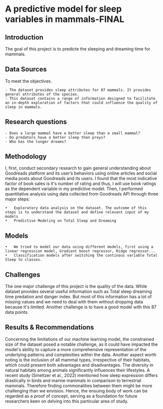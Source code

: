 # A predictive model for sleep variables in mammals-FINAL

## Introduction
The goal of this project is to predicte the sleeping and dreaming time for mammals.

## Data Sources 
To meet the objectives.

    - The dataset provides sleep attributes for 87 mammals. It provides general attributes of the species. 
    - This dataset contains a range of information designed to facilitate an in-depth exploration of factors that could influence the quality of sleep in mammals. 

 

## Research questions
    - Does a large mammal have a better sleep than a small mammal?
    - Do predators have a better sleep than preys?
    - Who has the longer dreams?

## Methodology
I, first, conduct secondary research to gain general understanding about Goodreads platform and its user’s behaviors using online articles and social media posts about Goodreads and its users. I found that the most indicative factor of book sales is it's number of rating and thus, I will use book ratings as the dependent variable in my predictive model. Then, I performed quantitative analysis using data collected from Goodreads API through three major steps:

    •	Exploratory data analysis on the dataset. The outcome of this steps is to understand the dataset and define relevant input of my models
    •	Predictive Modeling on Total Sleep and Dreaming

## Models
    •	We tried to model our data using different models, first using a linear regression model, Gradient boost regressor, Ridge regressor...
    •	Classification models after switching the continous variable Total Sleep to classes.

## Challenges
The one major challenge of this project is the quality of the data. While dataset provides several useful information such as Total sleep dreaming time predation and danger index. But most of this information has a lot of missing values and we need to deal with them without dropping data because it's limited.
Another challenge is to have a good model with this 87 data points.

## Results & Recommendations

Concerning the limitations of our machine learning model, the constrained size of the dataset posed a notable challenge, as it could have impacted the model's ability to capture a more comprehensive representation of the underlying patterns and complexities within the data. Another aspect worth noting is the inclusion of all mammal types, irrespective of their habitats, which could present both advantages and disadvantages. The diversity in natural habitats among animals significantly influences their lifestyles. A recent study (Smeltzer et al., 2022) mentioned how sleep expression differs drastically in birds and marine mammals in comparison to terrestrial mammals. Therefore finding commonalities between them might be more challenging than we envision. Hence, the ensuing body of work can be regarded as a proof of concept, serving as a foundation for future researchers keen on delving into this particular area of study.



